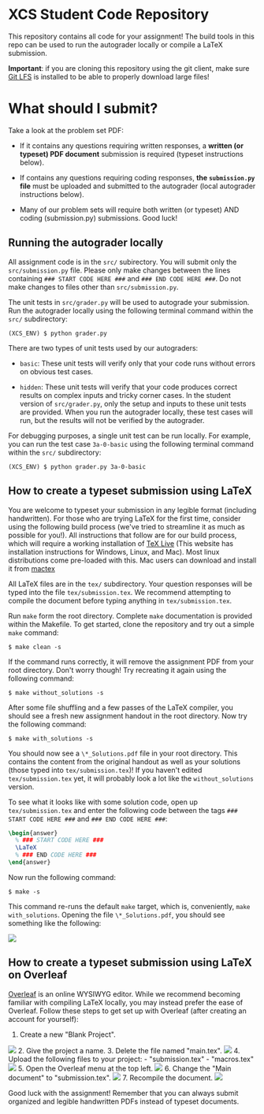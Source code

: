 # XCS Student Code Repository
This repository contains all code for your assignment!
The build tools in this repo can be used to run the autograder locally or
compile a LaTeX submission.

**Important**: if you are cloning this repository using the git client, make sure [Git LFS](https://git-lfs.com) is installed to be able to properly download large files!


# What should I submit?
Take a look at the problem set PDF:

- If it contains any questions requiring written responses, a **written (or
typeset) PDF document** submission is required (typeset instructions below).

- If contains any questions requiring coding responses, **the `submission.py`
file** must be uploaded and submitted to the autograder (local autograder
instructions below).

- Many of our problem sets will require both written (or typeset) AND coding
(submission.py) submissions. Good luck!


## Running the autograder locally
All assignment code is in the `src/` subirectory.  You will submit only the
`src/submission.py` file.  Please only make changes between the lines containing
`### START CODE HERE ###` and `### END CODE HERE ###`. Do not make changes to
files other than `src/submission.py`.

The unit tests in `src/grader.py` will be used to autograde your submission.
Run the autograder locally using the following terminal command within the
`src/` subdirectory:
```
(XCS_ENV) $ python grader.py
```

There are two types of unit tests used by our autograders:
- `basic`:  These unit tests will verify only that your code runs without
  errors on obvious test cases.

- `hidden`: These unit tests will verify that your code produces correct
  results on complex inputs and tricky corner cases.  In the student version of
  `src/grader.py`, only the setup and inputs to these unit tests are provided.
  When you run the autograder locally, these test cases will run, but the
  results will not be verified by the autograder.

For debugging purposes, a single unit test can be run locally.  For example, you
can run the test case `3a-0-basic` using the following terminal command within
the `src/` subdirectory:
```
(XCS_ENV) $ python grader.py 3a-0-basic
```

## How to create a typeset submission using LaTeX
You are welcome to typeset your submission in any legible format (including
handwritten).  For those who are trying LaTeX for the first time, consider using
the following build process (we've tried to streamline it as much as possible
for you!).  All instructions that follow are for our build process, which will
require a working installation of [TeX Live](https://www.tug.org/texlive/) (This
website has installation instructions for Windows, Linux, and Mac).  Most linux
distributions come pre-loaded with this.  Mac users can download and install it
from [mactex](https://tug.org/mactex/)

All LaTeX files are in the `tex/` subdirectory. Your question responses will be
typed into the file `tex/submission.tex`.  We recommend attempting to compile
the document before typing anything in `tex/submission.tex`.

Run `make` form the root directory.  Complete `make` documentation is
provided within the Makefile.  To get started, clone the repository and try out
a simple `make` command:
```
$ make clean -s
```

If the command runs correctly, it will remove the assignment PDF from your root
directory.  Don't worry though!  Try recreating it again using the following
command:
```
$ make without_solutions -s
```

After some file shuffling and a few passes of the LaTeX compiler, you should see
a fresh new assignment handout in the root directory.  Now try the following
command:
```
$ make with_solutions -s
```

You should now see a `\*_Solutions.pdf` file in your root directory.  This
contains the content from the original handout as well as your solutions (those
typed into `tex/submission.tex`)!  If you haven't edited `tex/submission.tex`
yet, it will probably look a lot like the `without_solutions` version.

To see what it looks like with some solution code, open up `tex/submission.tex`
and enter the following code between the tags `### START CODE HERE ###` and
`### END CODE HERE ###`:
```latex
\begin{answer}
  % ### START CODE HERE ###
  \LaTeX
  % ### END CODE HERE ###
\end{answer}
```

Now run the following command:
```
$ make -s
```

This command re-runs the default `make` target, which is, conveniently,
`make with_solutions`.  Opening the file `\*_Solutions.pdf`, you should see
something like the following:

<img src="https://render.githubusercontent.com/render/math?math=\LaTeX">

## How to create a typeset submission using LaTeX on Overleaf
[Overleaf](https://www.overleaf.com/) is an online WYSIWYG editor.  While we
recommend becoming familiar with compiling LaTeX locally, you may instead prefer
the ease of Overleaf. Follow these steps to get set up with Overleaf (after
creating an account for yourself):

1. Create a new "Blank Project".
<img src="README_media/1.png">
2. Give the project a name.
3. Delete the file named "main.tex".
<img src="README_media/3.png">
4. Upload the following files to your project:
- "submission.tex"
- "macros.tex"
<img src="README_media/4.png">
5. Open the Overleaf menu at the top left.
<img src="README_media/5.png">
6. Change the "Main document" to "submission.tex".
<img src="README_media/6.png">
7. Recompile the document.
<img src="README_media/7.png">

Good luck with the assignment!  Remember that you can always submit organized
and legible handwritten PDFs instead of typeset documents.
